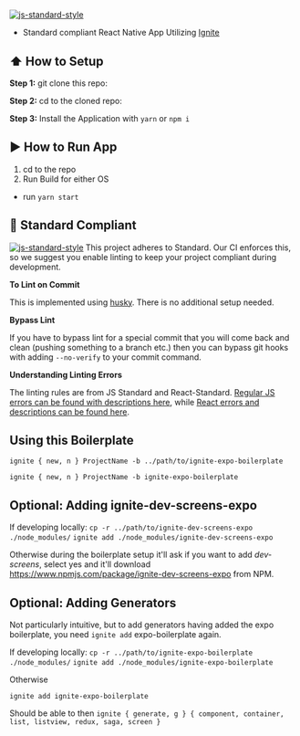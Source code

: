 #  
[![js-standard-style](https://img.shields.io/badge/code%20style-standard-brightgreen.svg?style=flat)](http://standardjs.com/)

* Standard compliant React Native App Utilizing [Ignite](https://github.com/infinitered/ignite)

## :arrow_up: How to Setup

**Step 1:** git clone this repo:

**Step 2:** cd to the cloned repo:

**Step 3:** Install the Application with `yarn` or `npm i`


## :arrow_forward: How to Run App

1. cd to the repo
2. Run Build for either OS
  * run `yarn start`

## :no_entry_sign: Standard Compliant

[![js-standard-style](https://cdn.rawgit.com/feross/standard/master/badge.svg)](https://github.com/feross/standard)
This project adheres to Standard.  Our CI enforces this, so we suggest you enable linting to keep your project compliant during development.

**To Lint on Commit**

This is implemented using [husky](https://github.com/typicode/husky). There is no additional setup needed.

**Bypass Lint**

If you have to bypass lint for a special commit that you will come back and clean (pushing something to a branch etc.) then you can bypass git hooks with adding `--no-verify` to your commit command.

**Understanding Linting Errors**

The linting rules are from JS Standard and React-Standard.  [Regular JS errors can be found with descriptions here](http://eslint.org/docs/rules/), while [React errors and descriptions can be found here](https://github.com/yannickcr/eslint-plugin-react).

## Using this Boilerplate

`ignite { new, n } ProjectName -b ../path/to/ignite-expo-boilerplate`

`ignite { new, n } ProjectName -b ignite-expo-boilerplate`

## Optional: Adding ignite-dev-screens-expo

If developing locally:
`cp -r ../path/to/ignite-dev-screens-expo ./node_modules/`
`ignite add ./node_modules/ignite-dev-screens-expo`

Otherwise during the boilerplate setup it'll ask if you want to add *dev-screens*, select yes and it'll download https://www.npmjs.com/package/ignite-dev-screens-expo from NPM.

## Optional: Adding Generators

Not particularly intuitive, but to add generators having added the expo boilerplate, you need `ignite add` expo-boilerplate again.

If developing locally:
`cp -r ../path/to/ignite-expo-boilerplate ./node_modules/`
`ignite add ./node_modules/ignite-expo-boilerplate`

Otherwise

`ignite add ignite-expo-boilerplate`

Should be able to then `ignite { generate, g } { component, container, list, listview, redux, saga, screen }`
